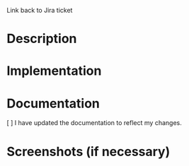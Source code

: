 Link back to Jira ticket

# Description

# Implementation

# Documentation 
[ ] I have updated the documentation to reflect my changes.

# Screenshots (if necessary)